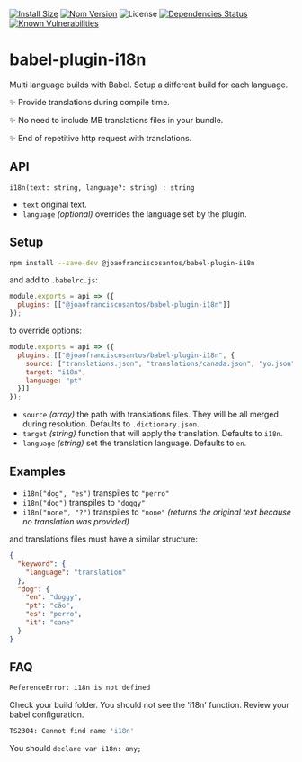 [![Install Size](https://packagephobia.now.sh/badge?p=@joaofranciscosantos/babel-plugin-i18n)](https://packagephobia.now.sh/result?p=@joaofranciscosantos/babel-plugin-i18n)
[![Npm Version](https://badge.fury.io/js/%40joaofranciscosantos%2Fbabel-plugin-i18n.svg)](https://badge.fury.io/js/%40joaofranciscosantos%2Fbabel-plugin-i18n)
![License](https://img.shields.io/github/license/joaofranciscosantos/babel-plugin-i18n.svg)
[![Dependencies Status](https://david-dm.org/joaofranciscosantos/babel-plugin-i18n/status.svg)](https://david-dm.org/joaofranciscosantos/babel-plugin-i18n)
[![Known Vulnerabilities](https://snyk.io/test/github/joaofranciscosantos/babel-plugin-i18n/badge.svg?targetFile=package.json)](https://snyk.io/test/github/joaofranciscosantos/babel-plugin-i18n?targetFile=package.json)

# babel-plugin-i18n
Multi language builds with Babel. Setup a different build for each language.

:sparkles: Provide translations during compile time.

:sparkles: No need to include MB translations files in your bundle.

:sparkles: End of repetitive http request with translations.

## API
```
i18n(text: string, language?: string) : string
```
- `text` original text.
- `language` *(optional)* overrides the language set by the plugin.

## Setup
```bash
npm install --save-dev @joaofranciscosantos/babel-plugin-i18n
```

and add to `.babelrc.js`:
```javascript
module.exports = api => ({
  plugins: [["@joaofranciscosantos/babel-plugin-i18n"]]
});
```

to override options:
```javascript
module.exports = api => ({
  plugins: [["@joaofranciscosantos/babel-plugin-i18n", {
    source: ["translations.json", "translations/canada.json", "yo.json"],
    target: "i18n",
    language: "pt"
  }]]
});
```
- `source` *(array)* the path with translations files. They will be all merged during resolution. Defaults to `.dictionary.json`.
- `target` *(string)* function that will apply the translation. Defaults to `i18n`.
- `language` *(string)* set the translation language. Defaults to `en`.

## Examples
- `i18n("dog", "es")` transpiles to `"perro"`
- `i18n("dog")` transpiles to `"doggy"`
- `i18n("none", "?")` transpiles to `"none"`
  *(returns the original text because no translation was provided)*

and translations files must have a similar structure:
```json
{
  "keyword": {
    "language": "translation"
  },
  "dog": {
    "en": "doggy",
    "pt": "cão",
    "es": "perro",
    "it": "cane"
  }
}
```

## FAQ
```bash
ReferenceError: i18n is not defined
```
Check your build folder. You should not see the 'i18n' function. Review your babel configuration.

```bash
TS2304: Cannot find name 'i18n'
```
You should `declare var i18n: any;`
